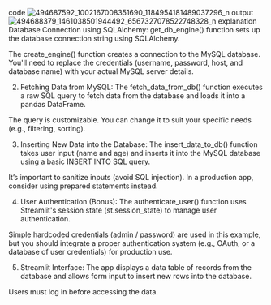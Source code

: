 code ![494687592_1002167008351690_1184954181489037296_n](https://github.com/user-attachments/assets/bff1690e-cf41-45e5-a2e3-6e2c49b3bab0)
output ![494688379_1461038501944492_6567327078522748328_n](https://github.com/user-attachments/assets/4ef4ca5e-34f5-4698-865e-96d3e1cb11cc)
explanation
Database Connection using SQLAlchemy:
get_db_engine() function sets up the database connection string using SQLAlchemy.

The create_engine() function creates a connection to the MySQL database. You'll need to replace the credentials (username, password, host, and database name) with your actual MySQL server details.

2. Fetching Data from MySQL:
The fetch_data_from_db() function executes a raw SQL query to fetch data from the database and loads it into a pandas DataFrame.

The query is customizable. You can change it to suit your specific needs (e.g., filtering, sorting).

3. Inserting New Data into the Database:
The insert_data_to_db() function takes user input (name and age) and inserts it into the MySQL database using a basic INSERT INTO SQL query.

It’s important to sanitize inputs (avoid SQL injection). In a production app, consider using prepared statements instead.

4. User Authentication (Bonus):
The authenticate_user() function uses Streamlit's session state (st.session_state) to manage user authentication.

Simple hardcoded credentials (admin / password) are used in this example, but you should integrate a proper authentication system (e.g., OAuth, or a database of user credentials) for production use.

5. Streamlit Interface:
The app displays a data table of records from the database and allows form input to insert new rows into the database.

Users must log in before accessing the data.

